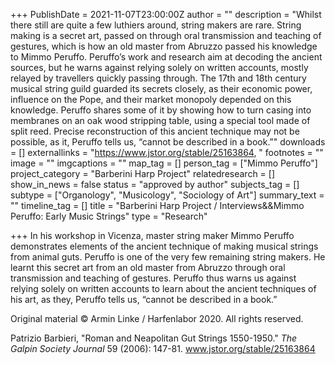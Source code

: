 +++
PublishDate = 2021-11-07T23:00:00Z
author = ""
description = "Whilst there still are quite a few luthiers around, string makers are rare. String making is a secret art, passed on through oral transmission and teaching of gestures, which is how an old master from Abruzzo passed his knowledge to Mimmo Peruffo. Peruffo’s work and research aim at decoding the ancient sources, but he warns against relying solely on written accounts, mostly relayed by travellers quickly passing through. The 17th and 18th century musical string guild guarded its secrets closely, as their economic power, influence on the Pope, and their market monopoly depended on this knowledge. Peruffo shares some of it by showing how to turn casing into membranes on an oak wood stripping table, using a special tool made of split reed. Precise reconstruction of this ancient technique may not be possible, as it, Peruffo tells us, “cannot be described in a book.”"
downloads = []
externallinks = "https://www.jstor.org/stable/25163864, "
footnotes = ""
image = ""
imgcaptions = ""
map_tag = []
person_tag = ["Mimmo Peruffo"]
project_category = "Barberini Harp Project"
relatedresearch = []
show_in_news = false
status = "approved by author"
subjects_tag = []
subtype = ["Organology", "Musicology", "Sociology of Art"]
summary_text = ""
timeline_tag = []
title = "Barberini Harp Project / Interviews&&Mimmo Peruffo: Early Music Strings"
type = "Research"

+++
In his workshop in Vicenza, master string maker Mimmo Peruffo demonstrates elements of the ancient technique of making musical strings from animal guts. Peruffo is one of the very few remaining string makers. He learnt this secret art from an old master from Abruzzo through oral transmission and teaching of gestures. Peruffo thus warns us against relying solely on written accounts to learn about the ancient techniques of his art, as they, Peruffo tells us, “cannot be described in a book.”

Original material © Armin Linke / Harfenlabor 2020. All rights reserved.

Patrizio Barbieri,  "Roman and Neapolitan Gut Strings 1550-1950." _The Galpin Society Journal_ 59 (2006): 147-81. www.jstor.org/stable/25163864